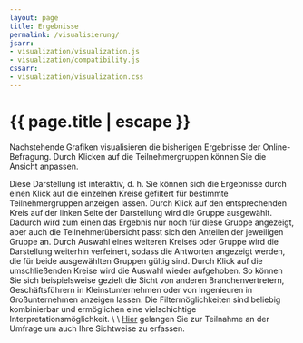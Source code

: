 ```yaml
---
layout: page
title: Ergebnisse
permalink: /visualisierung/
jsarr:
- visualization/visualization.js
- visualization/compatibility.js
cssarr:
- visualization/visualization.css
---
```


<h1 class="page-title">{{ page.title | escape }}</h1>

Nachstehende Grafiken visualisieren die bisherigen Ergebnisse der Online-Befragung. Durch Klicken auf die Teilnehmergruppen können Sie die Ansicht anpassen.



<div id="karobau_viz"></div>
<div id="viz_compat"></div>


Diese Darstellung ist interaktiv, d. h. Sie können sich die Ergebnisse durch einen Klick auf die einzelnen Kreise gefiltert für bestimmte Teilnehmergruppen anzeigen lassen. Durch Klick auf den entsprechenden Kreis auf der linken Seite der Darstellung wird die Gruppe ausgewählt. Dadurch wird zum einen das Ergebnis nur noch für diese Gruppe angezeigt, aber auch die Teilnehmerübersicht passt sich den Anteilen der jeweiligen Gruppe an.
Durch Auswahl eines weiteren Kreises oder Gruppe wird die Darstellung weiterhin verfeinert, sodass die Antworten angezeigt werden, die für beide ausgewählten Gruppen gültig sind.
Durch Klick auf die umschließenden Kreise wird die Auswahl wieder aufgehoben.
So können Sie sich beispielsweise gezielt die Sicht von anderen Branchenvertretern, Geschäftsführern in Kleinstunternehmen oder von Ingenieuren in Großunternehmen anzeigen lassen. Die Filtermöglichkeiten sind beliebig kombinierbar und ermöglichen eine vielschichtige Interpretationsmöglichkeit.
 \\
 \\
<a target="_blank" rel="noopener noreferrer" href="https://websites.fraunhofer.de/iwu-surveys/index.php/197925?lang=de">Hier</a> gelangen Sie zur Teilnahme an der Umfrage um auch Ihre Sichtweise zu erfassen.
